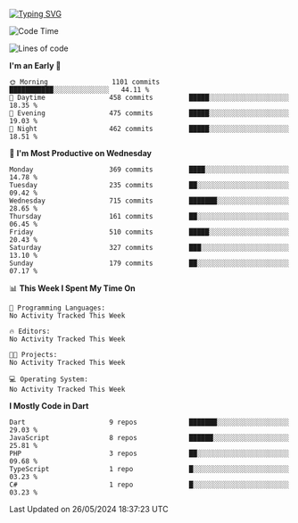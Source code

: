 
<a href="https://git.io/typing-svg"><img src="https://readme-typing-svg.demolab.com?font=Source+Code+Pro&pause=1000&random=false&width=435&lines=Hey+%F0%9F%A5%B6+iam+Yaskraz" alt="Typing SVG" /></a>
<!--START_SECTION:waka-->
![Code Time](http://img.shields.io/badge/Code%20Time-270%20hrs%2045%20mins-blue)

![Lines of code](https://img.shields.io/badge/From%20Hello%20World%20I%27ve%20Written-922.4%20thousand%20lines%20of%20code-blue)

**I'm an Early 🐤** 

```text
🌞 Morning                1101 commits        ███████████░░░░░░░░░░░░░░   44.11 % 
🌆 Daytime                458 commits         █████░░░░░░░░░░░░░░░░░░░░   18.35 % 
🌃 Evening                475 commits         █████░░░░░░░░░░░░░░░░░░░░   19.03 % 
🌙 Night                  462 commits         █████░░░░░░░░░░░░░░░░░░░░   18.51 % 
```
📅 **I'm Most Productive on Wednesday** 

```text
Monday                   369 commits         ████░░░░░░░░░░░░░░░░░░░░░   14.78 % 
Tuesday                  235 commits         ██░░░░░░░░░░░░░░░░░░░░░░░   09.42 % 
Wednesday                715 commits         ███████░░░░░░░░░░░░░░░░░░   28.65 % 
Thursday                 161 commits         ██░░░░░░░░░░░░░░░░░░░░░░░   06.45 % 
Friday                   510 commits         █████░░░░░░░░░░░░░░░░░░░░   20.43 % 
Saturday                 327 commits         ███░░░░░░░░░░░░░░░░░░░░░░   13.10 % 
Sunday                   179 commits         ██░░░░░░░░░░░░░░░░░░░░░░░   07.17 % 
```


📊 **This Week I Spent My Time On** 

```text
💬 Programming Languages: 
No Activity Tracked This Week

🔥 Editors: 
No Activity Tracked This Week

🐱‍💻 Projects: 
No Activity Tracked This Week

💻 Operating System: 
No Activity Tracked This Week
```

**I Mostly Code in Dart** 

```text
Dart                     9 repos             ███████░░░░░░░░░░░░░░░░░░   29.03 % 
JavaScript               8 repos             ██████░░░░░░░░░░░░░░░░░░░   25.81 % 
PHP                      3 repos             ██░░░░░░░░░░░░░░░░░░░░░░░   09.68 % 
TypeScript               1 repo              █░░░░░░░░░░░░░░░░░░░░░░░░   03.23 % 
C#                       1 repo              █░░░░░░░░░░░░░░░░░░░░░░░░   03.23 % 
```




 Last Updated on 26/05/2024 18:37:23 UTC
<!--END_SECTION:waka-->
